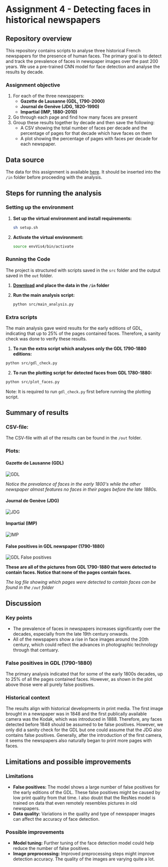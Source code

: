 # Assignment 4 - Detecting faces in historical newspapers

## Repository overview
This repository contains scripts to analyse three historical French newspapers for the presence of human faces. The primary goal is to detect and track the prevalence of faces in newspaper images over the past 200 years. 
We use a pre-trained CNN model for face detection and analyse the results by decade.

### Assignment objective
1. For each of the three newspapers:
    - **Gazette de Lausanne (GDL, 1790-2000)**
    - **Journal de Genève (JDG, 1820-1990)**
    - **Impartial (IMP, 1880-2010)**
2. Go through each page and find how many faces are present
3. Group these results together by decade and then save the following:
    - A CSV showing the total number of faces per decade and the percentage of pages for that decade which have faces on them
    - A plot showing the percentage of pages with faces per decade for each newspaper.
  
## Data source
The data for this assignment is available [here](https://zenodo.org/records/3706863).
It should be inserted into the `/in` folder before proceeding with the analysis.

## Steps for running the analysis

### Setting up the environment
1. **Set up the virtual environment and install requirements:**
    ```bash
    sh setup.sh
    ```
3. **Activate the virtual environment:**
    ```bash
    source envVis4/bin/activate
    ```

### Running the Code
The project is structured with scripts saved in the `src` folder and the output saved in the `out` folder.

1. **[Download](https://zenodo.org/records/3706863) and place the data in the `/in` folder**

2. **Run the main analysis script:**
    ```bash
    python src/main_analysis.py
    ```

### Extra scripts
The main analysis gave weird results for the early editions of GDL, indicating that up to 25% of the pages contained faces. Therefore, a sanity check was done to verify these results.

1. **To run the extra script which analyses only the GDL 1790-1880 editions:**
```bash
python src/gdl_check.py

```

2. **To run the plotting script for detected faces from GDL 1780-1880:**
```bash
python src/plot_faces.py
```
Note: It is required to run `gdl_check.py` first before running the plotting script.

## Summary of results
### CSV-file:
The CSV-file with all of the results can be found in the `/out` folder.

### Plots:

#### Gazette de Lausanne (GDL)
![GDL](https://github.com/BayesianBoi/cds-visual/blob/main/assignments/assignment%204/out/GDL_faces_plot.png)

*Notice the prevalance of faces in the early 1800's while the other newspaper almost features no faces in their pages before the late 1880s.*


#### Journal de Genève (JDG)
![JDG](https://github.com/BayesianBoi/cds-visual/blob/main/assignments/assignment%204/out/JDG_faces_plot.png)


#### Impartial (IMP)
![IMP](https://github.com/BayesianBoi/cds-visual/blob/main/assignments/assignment%204/out/IMP_faces_plot.png)


#### False positives in GDL newspaper (1790-1880)
![GDL False positives](https://github.com/BayesianBoi/cds-visual/blob/main/assignments/assignment%204/out/sanity_check_for_GDL_1790_1880.png)

**These are all of the pictures from GDL 1790-1880 that were detected to contain faces. Notice that none of the pages contain faces.**

*The log file showing which pages were detected to contain faces can be found in the `/out` folder*

## Discussion
### Key points
- The prevalence of faces in newspapers increases significantly over the decades, especially from the late 19th century onwards.
- All of the newspapers show a rise in face images around the 20th century, which could reflect the advances in photographic technology through that centuary.

### False positives in GDL (1790-1880)
The primary analysis indicated that for some of the early 1800s decades, up to 25% of all the pages contained faces. However, as shown in the plot above those were all purely false positives.

### Historical context
The results align with historical developments in print media. The first image brought in a newspaper was in 1848 and the first publically available camera was the Kodak, which was introduced in 1888. Therefore, any faces detected before 1848 should be assumed to be false positives. However, we only did a sanity check for the GDL but one could assume that the JDG also contains false positives. Generally, after the introduction of the first camera, it seems the newspapers also naturally began to print more pages with faces.

## Limitations and possible improvements
### Limitations
- **False positives:** The model shows a large number of false positives for the early editions of the GDL. These false positives might be caused by low print quality from that time. I also doubt that the ResNes model is trained on data that even remotely resembles pictures in old newspapers.
- **Data quality:** Variations in the quality and type of newspaper images can affect the accuracy of face detection.

### Possible improvements
- **Model tuning:** Further tuning of the face detection model could help reduce the number of false positives.
- **Image preprocessing:** Improved preprocessing steps might improve detection accuracy. The quality of the images are varying quite a lot.
